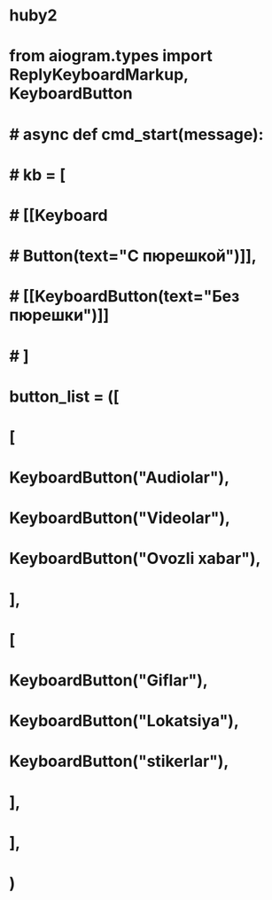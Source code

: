 # huby2
# from aiogram.types import ReplyKeyboardMarkup, KeyboardButton


# # async def cmd_start(message):
# #     kb = [
# #         [[Keyboard
# # Button(text="С пюрешкой")]],
# #         [[KeyboardButton(text="Без пюрешки")]]
# #     ]

# button_list = ([
#     [
#         KeyboardButton("Audiolar"),
#         KeyboardButton("Videolar"),
#         KeyboardButton("Ovozli xabar"),
#     ],
#     [
#         KeyboardButton("Giflar"),
#         KeyboardButton("Lokatsiya"),
#         KeyboardButton("stikerlar"),

#     ],
# ],
# )
